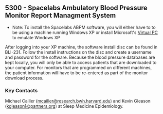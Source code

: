 ## 5300 - Spacelabs Ambulatory Blood Pressure Monitor Report Managment System ##

* Note: To install the Spacelabs ABPM software, you will either have to to be using a machine running Windows XP or install Microsoft's [Virtual PC](http://www.microsoft.com/en-us/download/details.aspx?id=8002) to emulate Windows XP

After logging into your XP machine, the software install disc can be found in BLI-231. Follow the install instructions on the disc and create a username and password for the software. Because the blood pressure databases are kept locally, you will only be able to access patients that are downloaded to your computer. For monitors that are programmed on different machines, the patient information will have to be re-entered as part of the monitor download process.

### Key Contacts

Michael Cailler (mcailler@research.bwh.harvard.edu) and Kevin Gleason (kgleason1@partners.org) at Sleep Medicine Epidemiology.
